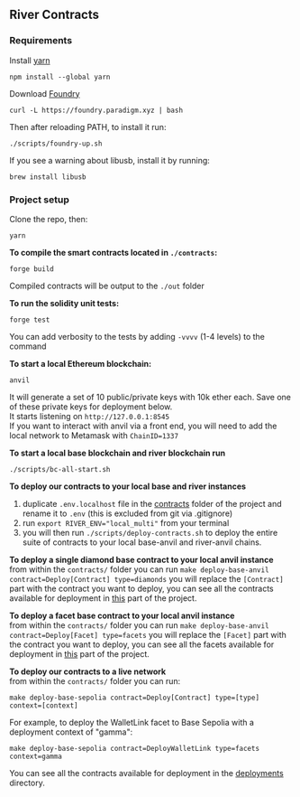 <h2>River Contracts</h2>

<h3>Requirements</h3>

Install [yarn](https://classic.yarnpkg.com/lang/en/docs/install/#mac-stable)

```shell
npm install --global yarn
```

Download [Foundry](https://github.com/foundry-rs/foundry)

```shell
curl -L https://foundry.paradigm.xyz | bash
```

Then after reloading PATH, to install it run:

```shell
./scripts/foundry-up.sh
```

If you see a warning about libusb, install it by running:

```shell
brew install libusb
```

<h3>Project setup</h3>

Clone the repo, then:

```shell
yarn
```

<b>To compile the smart contracts located in `./contracts`:</b>

```shell
forge build
```

Compiled contracts will be output to the `./out` folder

<b>To run the solidity unit tests:</b>

```shell
forge test
```

You can add verbosity to the tests by adding `-vvvv` (1-4 levels) to the command

<b>To start a local Ethereum blockchain:</b>

```shell
anvil
```

It will generate a set of 10 public/private keys with 10k ether each. Save one of these private keys
for deployment below.\
It starts listening on `http://127.0.0.1:8545`\
If you want to interact with anvil via a front end, you will need to add the local network to
Metamask with `ChainID=1337`

<b>To start a local base blockchain and river blockchain run</b>

```shell
./scripts/bc-all-start.sh
```

<b>To deploy our contracts to your local base and river instances</b>

1. duplicate `.env.localhost` file in the [contracts](.) folder of the project and rename it to
   `.env` (this is excluded from git via .gitignore)
2. run `export RIVER_ENV="local_multi"` from your terminal
3. you will then run `./scripts/deploy-contracts.sh` to deploy the entire suite of contracts to your
   local base-anvil and river-anvil chains.

<b>To deploy a single diamond base contract to your local anvil instance</b>\
from within the `contracts/` folder you can run `make deploy-base-anvil contract=Deploy[Contract] type=diamonds`
you will replace the `[Contract]` part with the contract you want to deploy, you can see all the contracts
available for deployment in [this](./scripts/deployments/diamonds) part of the project.

<b>To deploy a facet base contract to your local anvil instance</b>\
from within the `contracts/` folder you can run `make deploy-base-anvil contract=Deploy[Facet] type=facets`
you will replace the `[Facet]` part with the contract you want to deploy, you can see all the facets
available for deployment in [this](./scripts/deployments/facets) part of the project.

<b>To deploy our contracts to a live network</b>\
from within the `contracts/` folder you can run:

```shell
make deploy-base-sepolia contract=Deploy[Contract] type=[type] context=[context]
```

For example, to deploy the WalletLink facet to Base Sepolia with a deployment context of "gamma":

```shell
make deploy-base-sepolia contract=DeployWalletLink type=facets context=gamma
```

You can see all the contracts available for deployment in the [deployments](./scripts/deployments)
directory.
